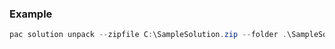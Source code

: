 ### Example

```powershell
pac solution unpack --zipfile C:\SampleSolution.zip --folder .\SampleSolutionUnpacked\.
``` 

